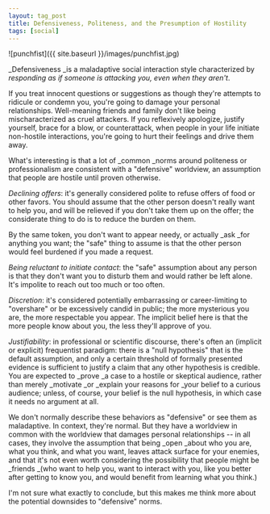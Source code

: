 ```yaml
---
layout: tag_post
title: Defensiveness, Politeness, and the Presumption of Hostility
tags: [social]
---
```


![punchfist]({{ site.baseurl }}/images/punchfist.jpg)

_Defensiveness _is a maladaptive social interaction style characterized by _responding as if someone is attacking you, even when they aren't_.  

If you treat innocent questions or suggestions as though they're attempts to ridicule or condemn you, you're going to damage your personal relationships. Well-meaning friends and family don't like being mischaracterized as cruel attackers. If you reflexively apologize, justify yourself, brace for a blow, or counterattack, when people in your life initiate non-hostile interactions, you're going to hurt their feelings and drive them away.

What's interesting is that a lot of _common _norms around politeness or professionalism are consistent with a "defensive" worldview, an assumption that people are hostile until proven otherwise.

_Declining offers_: it's generally considered polite to refuse offers of food or other favors.  You should assume that the other person doesn't really want to help you, and will be relieved if you don't take them up on the offer; the considerate thing to do is to reduce the burden on them.

By the same token, you don't want to appear needy, or actually _ask _for anything you want; the "safe" thing to assume is that the other person would feel burdened if you made a request.

_Being reluctant to initiate contact_: the "safe" assumption about any person is that they don't want you to disturb them and would rather be left alone.  It's impolite to reach out too much or too often.  

_Discretion_: it's considered potentially embarrassing or career-limiting to "overshare" or be excessively candid in public; the more mysterious you are, the more respectable you appear. The implicit belief here is that the more people know about you, the less they'll approve of you.

_Justifiability_: in professional or scientific discourse, there's often an (implicit or explicit) frequentist paradigm: there is a "null hypothesis" that is the default assumption, and only a certain threshold of formally presented evidence is sufficient to justify a claim that any other hypothesis is credible.  You are expected to _prove _a case to a hostile or skeptical audience, rather than merely _motivate _or _explain your reasons for _your belief to a curious audience; unless, of course, your belief is the null hypothesis, in which case it needs no argument at all. 

We don't normally describe these behaviors as "defensive" or see them as maladaptive. In context, they're normal. But they have a worldview in common with the worldview that damages personal relationships -- in all cases, they involve the assumption that being _open _about who you are, what you think, and what you want, leaves attack surface for your enemies, and that it's not even worth considering the possibility that people might be _friends _(who want to help you, want to interact with you, like you better after getting to know you, and would benefit from learning what you think.)

I'm not sure what exactly to conclude, but this makes me think more about the potential downsides to "defensive" norms.
